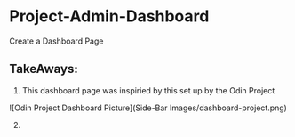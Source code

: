# Project-Admin-Dashboard
Create a Dashboard Page 

TakeAways:
---
1. This dashboard page was inspiried by this set up by the Odin Project

![Odin Project Dashboard Picture](Side-Bar Images/dashboard-project.png)


2.
